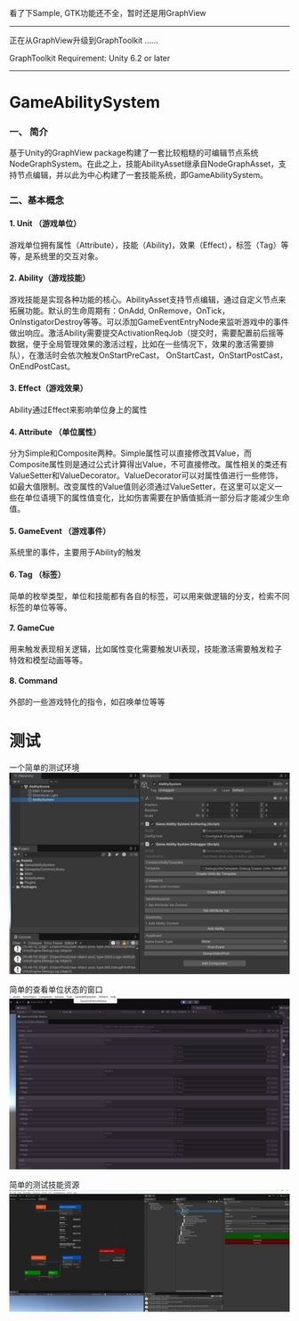 
看了下Sample, GTK功能还不全，暂时还是用GraphView

---

正在从GraphView升级到GraphToolkit ......

GraphToolkit Requirement:
Unity 6.2 or later

---

# GameAbilitySystem
### 一、 简介
基于Unity的GraphView package构建了一套比较粗糙的可编辑节点系统NodeGraphSystem。在此之上，技能AbilityAsset继承自NodeGraphAsset，支持节点编辑，并以此为中心构建了一套技能系统，即GameAbilitySystem。

### 二、基本概念
#### 1.  Unit （游戏单位）
游戏单位拥有属性（Attribute），技能（Ability)，效果（Effect），标签（Tag）等等，是系统里的交互对象。
#### 2. Ability（游戏技能）
游戏技能是实现各种功能的核心。AbilityAsset支持节点编辑，通过自定义节点来拓展功能。默认的生命周期有：OnAdd, OnRemove，OnTick，OnInstigatorDestroy等等。可以添加GameEventEntryNode来监听游戏中的事件做出响应。激活Ability需要提交ActivationReqJob（提交时，需要配置前后摇等数据，便于全局管理效果的激活过程，比如在一些情况下，效果的激活需要排队），在激活时会依次触发OnStartPreCast， OnStartCast，OnStartPostCast，OnEndPostCast。
#### 3. Effect（游戏效果）
Ability通过Effect来影响单位身上的属性
#### 4. Attribute （单位属性）
分为Simple和Composite两种。Simple属性可以直接修改其Value，而Composite属性则是通过公式计算得出Value，不可直接修改。属性相关的类还有ValueSetter和ValueDecorator。ValueDecorator可以对属性值进行一些修饰，如最大值限制。改变属性的Value值则必须通过ValueSetter，在这里可以定义一些在单位语境下的属性值变化，比如伤害需要在护盾值抵消一部分后才能减少生命值。
#### 5. GameEvent （游戏事件）
系统里的事件，主要用于Ability的触发
#### 6. Tag （标签）
简单的枚举类型，单位和技能都有各自的标签，可以用来做逻辑的分支，检索不同标签的单位等等。
#### 7. GameCue 
用来触发表现相关逻辑，比如属性变化需要触发UI表现，技能激活需要触发粒子特效和模型动画等等。
#### 8. Command
外部的一些游戏特化的指令，如召唤单位等等


# 测试

一个简单的测试环境
![test scene](image-1.png)

简单的查看单位状态的窗口
![window to check unit states](image-2.png)

简单的测试技能资源
![ability asset](image.png)